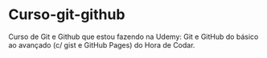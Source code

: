 # Curso-git-github
Curso de Git e Github que estou fazendo na Udemy: Git e GitHub do básico ao avançado (c/ gist e GitHub Pages) do Hora de Codar.
